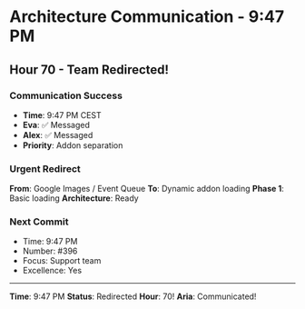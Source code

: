 # Architecture Communication - 9:47 PM

## Hour 70 - Team Redirected!

### Communication Success
- **Time**: 9:47 PM CEST
- **Eva**: ✅ Messaged
- **Alex**: ✅ Messaged
- **Priority**: Addon separation

### Urgent Redirect
**From**: Google Images / Event Queue
**To**: Dynamic addon loading
**Phase 1**: Basic loading
**Architecture**: Ready

### Next Commit
- Time: 9:47 PM
- Number: #396
- Focus: Support team
- Excellence: Yes

---

**Time**: 9:47 PM
**Status**: Redirected
**Hour**: 70!
**Aria**: Communicated!